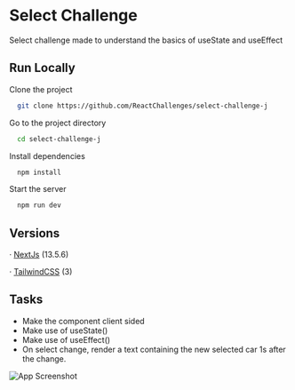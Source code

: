 
# Select Challenge

Select challenge made to understand the basics of useState and useEffect



## Run Locally

Clone the project

```bash
  git clone https://github.com/ReactChallenges/select-challenge-j
```

Go to the project directory

```bash
  cd select-challenge-j
```

Install dependencies

```bash
  npm install
```

Start the server

```bash
  npm run dev
```


## Versions

· [NextJs](https://nextjs.org) (13.5.6)

· [TailwindCSS](https://tailwindcss.com) (3)


## Tasks

+ Make the component client sided
+ Make use of useState()
+ Make use of useEffect()
+ On select change, render a text containing the new selected car 1s after the change.


![App Screenshot](https://reactchallenges.com/challenges/select-challenge.gif)

